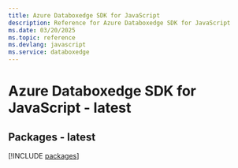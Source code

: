 ```yaml
---
title: Azure Databoxedge SDK for JavaScript
description: Reference for Azure Databoxedge SDK for JavaScript
ms.date: 03/20/2025
ms.topic: reference
ms.devlang: javascript
ms.service: databoxedge
---
```

# Azure Databoxedge SDK for JavaScript - latest
## Packages - latest
[!INCLUDE [packages](databoxedge-index.md)]